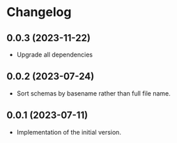 # Changelog

## 0.0.3 (2023-11-22)

- Upgrade all dependencies

## 0.0.2 (2023-07-24)

- Sort schemas by basename rather than full file name.

## 0.0.1 (2023-07-11)

- Implementation of the initial version.
